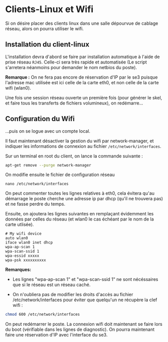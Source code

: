 # Clients-Linux et Wifi

Si on désire placer des clients linux dans une salle dépourvue de cablage réseau, alors on pourra utiliser le wifi.

## Installation du client-linux

L'installation devra d'abord se faire par installation automatique à l'aide de prise réseau `RJ45`. Celle-ci sera très rapide et automatisée (Le script s'arretera néanmoins pour demander le nom netbios du poste).

**Remarque :** On ne fera pas encore de réservation d'IP par le se3 puisque l'adresse mac utilisée est ici celle de la carte eth0, et non celle de la carte wifi (wlan0).

Une fois une session réseau ouverte un première fois (pour générer le skel, et faire tous les transferts de fichiers volumineux), on redémarre…


## Configuration du Wifi

…puis on se logue avec un compte local.

Il faut maintenant désactiver la gestion du wifi par network-manager, et indiquer les informations de connexion au fichier `/etc/network/interfaces`.

Sur un terminal en root du client, on lance la commande suivante :
```sh
apt-get remove --purge network-manager
```

On modifie ensuite le fichier de configuration réseau
```
nano /etc/network/interfaces
```
On peut commenter toutes les lignes relatives à eth0, cela évitera qu'au démarrage le poste cherche une adresse ip par dhcp (qu'il ne trouvera pas) et ne fasse perdre du temps.

Ensuite, on ajoutera les lignes suivantes en remplaçant évidemment les données par celles du réseau (et wlan0 le cas échéant par le nom de la carte utlisée).

```
# My wifi device
auto wlan0
iface wlan0 inet dhcp
wpa-ap-scan 1
wpa-scan-ssid 1
wpa-essid xxxxx
wpa-psk xxxxxxxxxx
```

**Remarques:**  
- Les lignes "wpa-ap-scan 1" et "wpa-scan-ssid 1" ne sont nécéssaires que si le réseau est un réseau caché.

- On n'oubliera pas de modifier les droits d'accès au fichier /etc/network/interfaces pour éviter que quelqu'un ne récupère la clef wifi :
```sh
chmod 600 /etc/network/interfaces
```

On peut redémarrer le poste. La connexion wifi doit maintenant se faire lors du boot (vérifiable dans les lignes de diagnostic). On pourra maintenant faire une réservation d'IP avec l'interface du se3.

